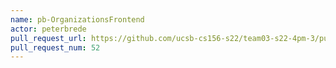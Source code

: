 ```yaml
---
name: pb-OrganizationsFrontend
actor: peterbrede
pull_request_url: https://github.com/ucsb-cs156-s22/team03-s22-4pm-3/pull/52
pull_request_num: 52
---
```

